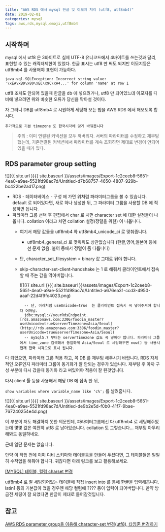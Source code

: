```yaml
---
title: "AWS RDS 에서 mysql 한글 및 이모지 처리 (utf8, utf8mb4)"
date: 2019-02-01
categories: mysql
Tags: aws,rds,mysql,emoji,utf8mb4
---
```


## 시작하며

 mysql 에서 utf8 은 3바이트로 실제 UTF-8 유니코드에서 4바이트를 쓰는것과 달리, 표현할 수 있는 캐릭터제한이 있었다. 한글 표시는 utf8 만 써도 되지만 이모지등은 utf8mb4 를 사용해야 표현이 가능하다.

    java.sql.SQLException: Incorrect string value: '\xEA\xB9\x80\xEC\x9C\xA4...' for column 'name' at row 1

utf8 조차도 안되어 있을때 한글을 db 에 넣으려거나, utf8 만 되어있느데 이모지를 디비에 넣으려면 위와 비슷한 오류가 당신을 막아설 것이다.

자 그러니 DB를 utf8mb4 로 시원하게 세팅해 보는 법을 AWS RDS 에서 해보도록 합시다.

`추가적으로 기본 timezone 도 한국시각에 맞게 바꿔봅니다`

> 주의 : 이미 연결된 커넥션을 모두 꺼버리자. 서버의 파라미터를 수정하고 재부팅했는데, 기존연결된 커넥션에서 파라미터를 계속 조회하면 제대로 변경이 안되어있을 때가 있다.

## RDS parameter group setting

![]({{ site.url }}{{ site.baseurl }}/assets/images/Export-1c2ceeb8-5651-4ea0-a9ae-5521fd98ac7d/Untitled-d7b68757-4650-4807-929b-bc422be2ad17.png)
- RDS - 데이터베이스 - 구성 에 가면 위처럼 파라미터그룹을 볼 수 있습니다. default 로 되어있다면, 새로 하나 생성한 뒤, 그 파라미터 그룹을 사용할 DB 에 적용하면 됩니다.
- 파라미터 그룹 선택 후 편집에서 char 로 치면 character set 에 대한 설정들이 나옵니다. collation 이라고 치면 collation 설정(정렬을 위한) 이 나옵니다.
    - 여기서 해당 값들을 utf8mb4 와 utf8mb4_unicode_ci 로 맞춰줍니다.
        - utf8mb4_general_ci 로 맞춰줘도 상관없습니다 (한글,영어,일본어 등에선 문제 없음. 불어 등에서 정렬이 좀 다릅니다)
    - 단, character_set_filesystem = binary 값 그대로 둬야 합니다.
    - skip-character-set-client-handshake 는 1 로 해줘서 클라이언트에서 접속할 때 주는 값을 막아버립니다.

        ![]({{ site.url }}{{ site.baseurl }}/assets/images/Export-1c2ceeb8-5651-4ea0-a9ae-5521fd98ac7d/Untitled-a676ea31-ccd3-4950-aaaf-22d4f9fc4023.png)
        

            -- 단, 아래처럼 useUnicode=true  는 클라이언트 접속시 꼭 넣어주셔야 합니다 어머님.
            jdbc:mysql://yourRdsEndpoint.[rds.amazonaws.com:3306/foodin_master?useUnicode=true&serverTimezone=Asia/Seoul](http://rds.amazonaws.com:3306/foodin_master?userUnicode=true&serverTimezone=Asia/Seoul)
            -- mySql5.7 부터는 serverTimezone 값도 꼭 넣어야 합니다. 파라미터 그룹에서 time_zone 검색해서 동일하게 Asia/Seoul 로 세팅해두면 now() 등 사용시 현재 한국 시각으로 표시 됩니다.

다 되었으면, 파라미터 그룹 적용 하고, 꼭 DB 를 재부팅 해주시기 바랍니다. RDS 자체적인 오류인지 파라미터 그룹이 동기화가 잘 안되는 경우가 있습니다. 재부팅 후 아까 구성 부분에 다시 갔을때 동기화 라고 써있어야 적용이 잘 된것입니다.

다시 client 툴 등을 사용해서 해당 DB 에 접속 한 뒤,

`show variables where variable_name like 'c%';`  를 날려줍니다.


![]({{ site.url }}{{ site.baseurl }}/assets/images/Export-1c2ceeb8-5651-4ea0-a9ae-5521fd98ac7d/Untitled-de9b2e5d-f0b0-41f7-9bae-767240254e4d.png)

 이 부분이 저도 해결하지 못한 의문인데, 파라미터그룹에선 다 utf8mb4 로 세팅해주었는데 몇몇 값은 여전히 utf8 로 남아있습니다. collation 도 그렇습니다... 재부팅 아무리 해봐도 동일하네요.

근데 일단 문제는 없습니다.

만약 이 작업 전에 이미 디비 스키마와 테이블등을 만들어 두셨다면, 그 테이블들은 일일히 수작업을 해줘야 합니다. 귀찮다면 아래 링크를 보고 활용해보세요.

[[MYSQL] 테이블, 컬럼 charset 변경](https://m.blog.naver.com/blackfrost/40168167133)

utf8mb4 로 잘 세팅되어있는 테이블에 직접 insert into 를 통해 한글을 입력해봅니다. latin1 등의 기본값이 었을 경우엔 해당 컬럼에 ???? 등이 입력이 되어버립니다. 만약 방금전 세팅이 잘 되었다면 한글이 제대로 들어갈것입니다.

## 참고

[AWS RDS parameter group을 이용해 character-set 변경(utf8), 타임존 변경하기](http://devstory.ibksplatform.com/2017/10/aws-rds-parameter-group-character-set.html)